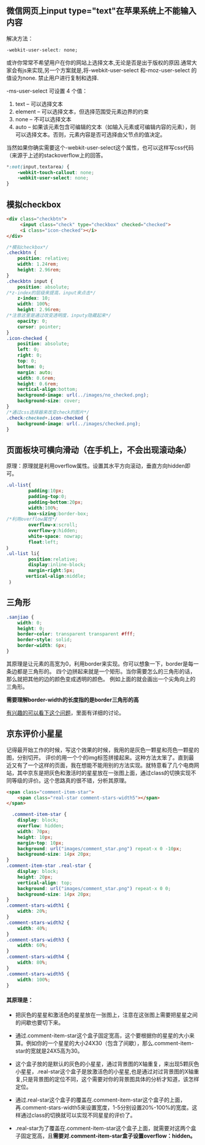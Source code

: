 ## 微信网页上input type="text"在苹果系统上不能输入内容

解决方法：

``` css
-webkit-user-select: none;
```

或许你常常不希望用户在你的网站上选择文本,无论是否是出于版权的原因.通常大家会有js来实现,另一个方案就是,将-webkit-user-select 和-moz-user-select 的值设为none. 禁止用户进行复制和选择.

-ms-user-select 可设置 4 个值：
1. text – 可以选择文本
2. element – 可以选择文本，但选择范围受元素边界的约束
3. none – 不可以选择文本
4. auto – 如果该元素包含可编辑的文本（如输入元素或可编辑内容的元素），则可以选择文本。否则，元素内容是否可选择由父节点的值决定。

当然如果你确实需要这个-webkit-user-select这个属性，也可以这样写css代码（来源于上述的stackoverflow上的回答。

``` css
*:not(input,textarea) {
    -webkit-touch-callout: none;
    -webkit-user-select: none;
}
```
## 模拟checkbox

``` html
<div class="checkbtn">
     <input class="check" type="checkbox" checked="checked">
     <i class="icon-checked"></i>
</div>
```

``` css
/*模拟checkbox*/
.checkbtn {
    position: relative;
    width: 1.24rem;
    height: 2.96rem;
}
.checkbtn input {
    position: absolute;
/*z-index的层级来提高，input来点击*/
    z-index: 10;
    width: 100%;
    height: 2.96rem;
/*注意这里是通过改变透明度，inputy隐藏起来*/
    opacity: 0; 
    cursor: pointer;  
}
.icon-checked {
    position: absolute;
    left: 0;
    right: 0;
    top: 0;
    bottom: 0;
    margin: auto;
    width: 0.6rem;
    height: 0.6rem;
    vertical-align:bottom;
    background-image: url(../images/no_checked.png);
    background-size: cover;
}
/*通过css选择器来改变check的图片*/
.check:checked+.icon-checked {
    background-image: url(../images/checked.png);
}
```
## 页面板块可横向滑动（在手机上，不会出现滚动条）

原理：原理就是利用overflow属性。设置其水平方向滚动，垂直方向hidden即可。

``` css
.ul-list{
        padding:10px;
        padding-top:0;
        padding-bottom:20px;
        width:100%;
        box-sizing:border-box;
/*利用overflow属性*/
        overflow-x:scroll;
        overflow-y:hidden;
        white-space: nowrap;
        float:left;
｝
.ul-list li{
        position:relative;
        display:inline-block;
        margin-right:5px;
       vertical-align:middle;
 ｝
```
## 三角形

``` css
.sanjiao {
    width: 0;
    height: 0;
    border-color: transparent transparent #fff;
    border-style: solid;
    border-width: 6px;
}
```

其原理是让元素的高宽为0，利用border来实现。你可以想象一下，border是每一条边都是三角形的。
四个边拼起来就是一个矩形。当你需要怎么的三角形的话，那么就把其他的边的颜色变成透明的颜色。
例如上面的就会画出一个尖角向上的三角形。

**需要理解border-width的长度指的是border三角形的高**

[有兴趣的可以看下这个问题](https://www.zhihu.com/question/35180018)，里面有详细的讨论。

## 京东评价小星星

记得最开始工作的时候，写这个效果的时候，我用的是灰色一颗星和亮色一颗星的图，分别切开。
评价的用一个个的img标签拼接起来。这种方法太笨了。直到最近又有了一个这样的页面，我在想能不能用别的方法实现。就特意看了几个电商网站，其中京东是把灰色和激活时的星星放在一张图上面，通过class的切换实现不同等级的评价。这个思路真的很不错，分析其原理。

```html
<span class="comment-item-star">
	<span class="real-star comment-stars-width5"></span>
</span>
```

```css
  .comment-item-star {
    display: block;
    overflow: hidden;
    width: 70px;
    height: 10px;
    margin-top: 10px;
    background: url("images/comment_star.png") repeat-x 0 -10px;
    background-size: 14px 20px;
}
.comment-item-star .real-star {
    display: block;
    height: 20px;
    vertical-align: top;
    background: url("images/comment_star.png") repeat-x 0 0;
    background-size: 14px 20px;
}
.comment-stars-width1 {
    width: 20%;
}
.comment-stars-width2 {
    width: 40%;
}
.comment-stars-width3 {
    width: 60%;
}
.comment-stars-width4 {
    width: 80%;
}
.comment-stars-width5 {
    width: 100%;
}
```

#### 其原理是：
* 把灰色的星星和激活色的星星放在一张图上，注意在这张图上需要把星星之间的间歇也要切下来。

* 通过.comment-item-star这个盒子固定宽高，这个要根据你的星星的大小来算。例如你的一个星星的大小24X30（包含了间歇），那么.comment-item-star的宽就是24X5高为30。

* 这个盒子放的是默认的灰色的小星星，通过背景图的X轴重复，来出现5颗灰色小星星，.real-star这个盒子是放激活色的小星星,也是通过对过背景图的X轴重复,只是背景图的定位不同，这个需要对你的背景图具体的分析才知道，该怎样定位。

* 通过.real-star这个盒子的覆盖在.comment-item-star这个盒子的上面，再.comment-stars-width5来设置宽度，1-5分别设置20%-100%的宽度。这样通过class的切换就可以实现不同星星的评价了。

* .real-star为了覆盖在.comment-item-star这个盒子上面，就需要对这两个盒子固定宽高，且**需要对.comment-item-star盒子设置overflow：hidden。**

